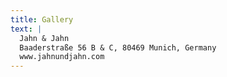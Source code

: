 ```yaml
---
title: Gallery
text: |
  Jahn & Jahn
  Baaderstraße 56 B & C, 80469 Munich, Germany
  www.jahnundjahn.com
---
```

